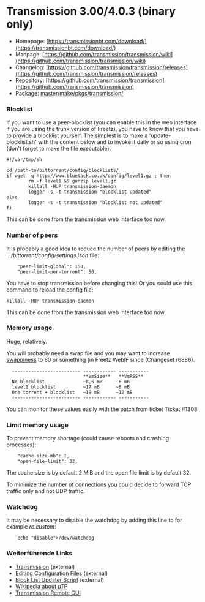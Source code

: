 # Transmission 3.00/4.0.3 (binary only)
 - Homepage: [https://transmissionbt.com/download/](https://transmissionbt.com/download/)
 - Manpage: [https://github.com/transmission/transmission/wiki](https://github.com/transmission/transmission/wiki)
 - Changelog: [https://github.com/transmission/transmission/releases](https://github.com/transmission/transmission/releases)
 - Repository: [https://github.com/transmission/transmission](https://github.com/transmission/transmission)
 - Package: [master/make/pkgs/transmission/](https://github.com/Freetz-NG/freetz-ng/tree/master/make/pkgs/transmission/)

### Blocklist

If you want to use a peer-blocklist (you can enable this in the web
interface if you are using the trunk version of Freetz), you have to
know that you have to provide a blocklist yourself. The simplest is to
make a 'update-blocklist.sh' with the content below and to invoke it
daily or so using cron (don't forget to make the file executable).

```
#!/var/tmp/sh

cd /path-to/bittorrent/config/blocklists/
if wget -q http://www.bluetack.co.uk/config/level1.gz ; then
        rm -f level1 && gunzip level1.gz
        killall -HUP transmission-daemon
        logger -s -t transmission "blocklist updated"
else
        logger -s -t transmission "blocklist not updated"
fi
```

This can be done from the transmission web interface too now.

### Number of peers

It is probably a good idea to reduce the number of peers by editing the
*.../bittorrent/config/settings.json* file:

```
    "peer-limit-global": 150,
    "peer-limit-per-torrent": 50,
```

You have to stop transmission before changing this! Or you could use
this command to reload the config file:

```
killall -HUP transmission-daemon
```

This can be done from the transmission web interface too now.

### Memory usage

Huge, relatively.

You will probably need a swap file and you may want to increase
[swappiness](http://lwn.net/Articles/83588/) to 80
or something (in Freetz WebIF since
(Changeset r6886).

```
  ------------------------- ------------ -----------
                            **VmSize**   **VmRSS**
  No blocklist              ~8,5 mB     ~6 mB
  level1 blocklist          ~17 mB      ~8 mB
  One torrent + blocklist   ~19 mB      ~12 mB
  ------------------------- ------------ -----------
```

You can monitor these values easily with the patch from ticket
Ticket #1308

### Limit memory usage

To prevent memory shortage (could cause reboots and crashing processes):

```
    "cache-size-mb": 1,
    "open-file-limit": 32,
```

The cache size is by default 2 MiB and the open file limit is by default
32.

To minimize the number of connections you could decide to forward TCP
traffic only and not UDP traffic.

### Watchdog

It may be necessary to disable the watchdog by adding this line to for
example *rc.custom*:

```
    echo "disable">/dev/watchdog
```

### Weiterführende Links

-   [Transmission](http://transmissionbt.com/)
    (external)
-   [Editing Configuration
    Files](https://trac.transmissionbt.com/wiki/EditConfigFiles)
    (external)
-   [Block List Updater
    Script](http://trac.transmissionbt.com/wiki/Scripts/BlockListUpdater)
    (external)
-   [Wikipedia about
    µTP](http://en.wikipedia.org/wiki/Micro_Transport_Protocol)
-   [Transmission Remote
    GUI](http://code.google.com/p/transmisson-remote-gui/)

